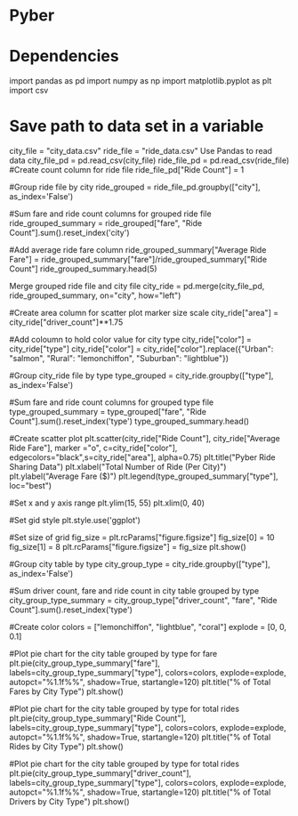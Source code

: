 # Pyber
# Dependencies
import pandas as pd
import numpy as np
import matplotlib.pyplot as plt
import csv
# Save path to data set in a variable 
city_file = "city_data.csv"
ride_file = "ride_data.csv" 
 Use Pandas to read data
city_file_pd = pd.read_csv(city_file) 
ride_file_pd = pd.read_csv(ride_file)  
#Create count column for ride file
ride_file_pd["Ride Count"] = 1

#Group ride file by city
ride_grouped = ride_file_pd.groupby(["city"], as_index='False')

#Sum fare and ride count columns for grouped ride file 
ride_grouped_summary = ride_grouped["fare", "Ride Count"].sum().reset_index('city')

#Add average ride fare column
ride_grouped_summary["Average Ride Fare"] = ride_grouped_summary["fare"]/ride_grouped_summary["Ride Count"]
ride_grouped_summary.head(5) 

Merge grouped ride file and city file
city_ride = pd.merge(city_file_pd, ride_grouped_summary, on="city", how="left") 

#Create area column for scatter plot marker size scale
city_ride["area"] = city_ride["driver_count"]**1.75 

#Add coloumn to hold color value for city type 
city_ride["color"] = city_ride["type"]
city_ride["color"] = city_ride["color"].replace({"Urban": "salmon", "Rural": "lemonchiffon", "Suburban": "lightblue"}) 

#Group city_ride file by type
type_grouped = city_ride.groupby(["type"], as_index='False')

#Sum fare and ride count columns for grouped type file 
type_grouped_summary = type_grouped["fare", "Ride Count"].sum().reset_index('type')
type_grouped_summary.head() 

#Create scatter plot
plt.scatter(city_ride["Ride Count"], city_ride["Average Ride Fare"], marker ="o", c=city_ride["color"],
            edgecolors="black",s=city_ride["area"], alpha=0.75)
plt.title("Pyber Ride Sharing Data")
plt.xlabel("Total Number of Ride (Per City)")
plt.ylabel("Average Fare ($)")
plt.legend(type_grouped_summary["type"], loc="best")

#Set x and y axis range
plt.ylim(15, 55)
plt.xlim(0, 40) 

#Set gid style
plt.style.use('ggplot') 

#Set size of grid
fig_size = plt.rcParams["figure.figsize"]
fig_size[0] = 10
fig_size[1] = 8
plt.rcParams["figure.figsize"] = fig_size
plt.show() 

#Group city table by type
city_group_type = city_ride.groupby(["type"], as_index='False')

#Sum driver count, fare and ride count in city table grouped by type
city_group_type_summary = city_group_type["driver_count", "fare", "Ride Count"].sum().reset_index('type')

#Create color
colors = ["lemonchiffon", "lightblue", "coral"]
explode = [0, 0, 0.1]

#Plot pie chart for  the city table grouped by type for fare
plt.pie(city_group_type_summary["fare"], labels=city_group_type_summary["type"], colors=colors, explode=explode,
        autopct="%1.1f%%", shadow=True, startangle=120)
plt.title("% of Total Fares by City Type")
plt.show() 

#Plot pie chart for the city table grouped by type for total rides
plt.pie(city_group_type_summary["Ride Count"], labels=city_group_type_summary["type"], colors=colors, explode=explode,
        autopct="%1.1f%%", shadow=True, startangle=120)
plt.title("% of Total Rides by City Type")
plt.show() 

#Plot pie chart for the city table grouped by type for total rides
plt.pie(city_group_type_summary["driver_count"], labels=city_group_type_summary["type"], colors=colors,
        explode=explode, autopct="%1.1f%%", shadow=True, startangle=120)
plt.title("% of Total Drivers by City Type")
plt.show() 
